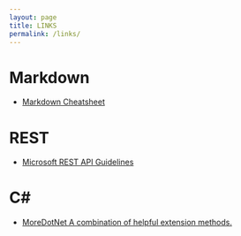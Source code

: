 ```yaml
---
layout: page
title: LINKS
permalink: /links/
---
```


[]()

# Markdown
* [Markdown Cheatsheet](https://github.com/adam-p/markdown-here/wiki/Markdown-Here-Cheatsheet)

# REST
* [Microsoft REST API Guidelines](https://github.com/microsoft/api-guidelines/blob/vNext/Guidelines.md)

# C#
* [MoreDotNet A combination of helpful extension methods.](https://github.com/Teodor92/MoreDotNet)
